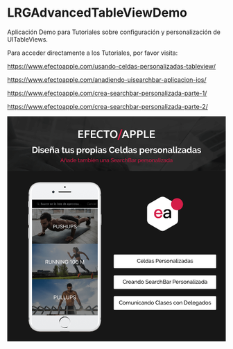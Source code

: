 # LRGAdvancedTableViewDemo

Aplicación Demo para Tutoriales sobre configuración y personalización de UITableViews.

Para acceder directamente a los Tutoriales, por favor visita:

https://www.efectoapple.com/usando-celdas-personalizadas-tableview/

https://www.efectoapple.com/anadiendo-uisearchbar-aplicacion-ios/

https://www.efectoapple.com/crea-searchbar-personalizada-parte-1/

https://www.efectoapple.com/crea-searchbar-personalizada-parte-2/

![alt text](https://raw.githubusercontent.com/luisrollongordo/LRGAdvancedTableViewDemo/master/8.png)
